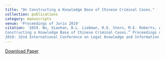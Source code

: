 ```yaml
---
title: "On Constructing a Knowledge Base of Chinese Criminal Cases."
collection: publications
category: manuscripts
venue: 'Proceedings of Jurix 2019'
citation: '2019. Wu, Xiaohan, B.L. Liebman, R.E. Stern, M.E. Roberts, A. Gupta. “On
Constructing a Knowledge Base of Chinese Criminal Cases.” Proceedings of Jurix
2019: 32nd International Conference on Legal Knowledge and Information Systems.'
---
```

[Download Paper](https://scholarship.law.columbia.edu/faculty_scholarship/4372/)
